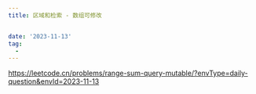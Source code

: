 ```yaml
---
title: 区域和检索 - 数组可修改


date: '2023-11-13'
tag:
  - 
---
```

<https://leetcode.cn/problems/range-sum-query-mutable/?envType=daily-question&envId=2023-11-13>
